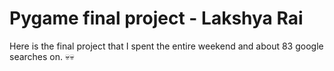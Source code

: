 # Pygame final project - Lakshya Rai
Here is the final project that I spent the entire weekend and about 83 google searches on. 💀💀
